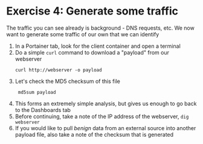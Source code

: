 # Exercise 4: Generate some traffic

The traffic you can see already is background - DNS requests, etc. We now want to generate some traffic of our own that we can identify

1. In a Portainer tab, look for the client container and open a terminal
2. Do a simple `curl` command to download a "payload" from our webserver  
    ```
    curl http://webserver -o payload  
    ```
3. Let's check the MD5 checksum of this file   
   ```
    md5sum payload  
   ```  
4. This forms an extremely simple analysis, but gives us enough to go back to the Dashboards tab  
5. Before continuing, take a note of the IP address of the webserver, `dig webserver`  
6. If you would like to pull *benign* data from an external source into another payload file, also take a note of the checksum that is generated  